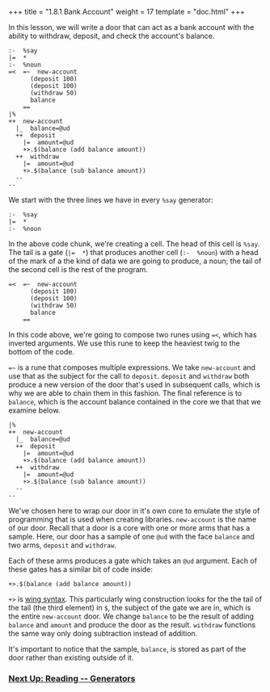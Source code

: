 +++
title = "1.8.1 Bank Account"
weight = 17
template = "doc.html"
+++

In this lesson, we will write a door that can act as a bank account with the ability to withdraw, deposit, and check the account's balance.

```
:-  %say
|=  *
:-  %noun
=<  =~  new-account
      (deposit 100)
      (deposit 100)
      (withdraw 50)
      balance
    ==
|%
++  new-account
  |_  balance=@ud
  ++  deposit
    |=  amount=@ud
    +>.$(balance (add balance amount))
  ++  withdraw
    |=  amount=@ud
    +>.$(balance (sub balance amount))
  --
--
```

We start with the three lines we have in every `%say` generator:

```
:-  %say
|=  *
:-  %noun
```

In the above code chunk, we're creating a cell. The head of this cell is `%say`. The tail is a gate (`|=  *`) that produces another cell (`:-  %noun`) with a head of the mark of a the kind of data we are going to produce, a noun; the tail of the second cell is the rest of the program.

```
=<  =~  new-account
      (deposit 100)
      (deposit 100)
      (withdraw 50)
      balance
    ==
```

In this code above, we're going to compose two runes using `=<`, which has inverted arguments. We use this rune to keep the heaviest twig to the bottom of the code.

`=~` is a rune that composes multiple expressions. We take `new-account` and use that as the subject for the call to `deposit`. `deposit` and `withdraw` both produce a new version of the door that's used in subsequent calls, which is why we are able to chain them in this fashion. The final reference is to `balance`, which is the account balance contained in the core we that that we examine below.

```
|%
++  new-account
  |_  balance=@ud
  ++  deposit
    |=  amount=@ud
    +>.$(balance (add balance amount))
  ++  withdraw
    |=  amount=@ud
    +>.$(balance (sub balance amount))
  --
--
```

We've chosen here to wrap our door in it's own core to emulate the style of programming that is used when creating libraries. `new-account` is the name of our door. Recall that a door is a core with one or more arms that has a sample. Here, our door has a sample of one `@ud` with the face `balance` and two arms, `deposit` and `withdraw`.

Each of these arms produces a gate which takes an `@ud` argument. Each of these gates has a similar bit of code inside:

```
+>.$(balance (add balance amount))
```

`+>` is [wing syntax](/docs/reference/hoon-expressions/limb/limb/). This particularly wing construction looks for the the tail of the tail (the third element) in `$`, the subject of the gate we are in, which is the entire `new-account` door. We change `balance` to be the result of adding `balance` and `amount` and produce the door as the result. `withdraw` functions the same way only doing subtraction instead of addition.

It's important to notice that the sample, `balance`, is stored as part of the door rather than existing outside of it.

### [Next Up: Reading -- Generators](../generators)
